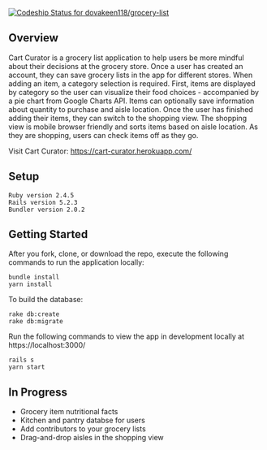 [![Codeship Status for dovakeen118/grocery-list](https://app.codeship.com/projects/f918eb20-8abc-0137-fe48-4a2b1c33cef4/status?branch=master)](https://app.codeship.com/projects/354863)

## Overview

Cart Curator is a grocery list application to help users be more mindful about their decisions at the grocery store. Once a user has created an account, they can save grocery lists in the app for different stores. When adding an item, a category selection is required. First, items are displayed by category so the user can visualize their food choices - accompanied by a pie chart from Google Charts API. Items can optionally save information about quantity to purchase and aisle location. Once the user has finished adding their items, they can switch to the shopping view. The shopping view is mobile browser friendly and sorts items based on aisle location. As they are shopping, users can check items off as they go.

Visit Cart Curator: https://cart-curator.herokuapp.com/

## Setup
```
Ruby version 2.4.5
Rails version 5.2.3
Bundler version 2.0.2
```

## Getting Started

After you fork, clone, or download the repo, execute the following commands to run the application locally:
```
bundle install
yarn install
```

To build the database:
```
rake db:create
rake db:migrate
```

Run the following commands to view the app in development locally at https://localhost:3000/
```
rails s
yarn start
```

## In Progress

* Grocery item nutritional facts
* Kitchen and pantry databse for users
* Add contributors to your grocery lists
* Drag-and-drop aisles in the shopping view
